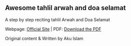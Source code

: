 ## Awesome tahlil arwah and doa selamat

A step by step reciting tahlil Arwah and Doa Selamat 

Webpage: [Official Site](https://akuislam.com/blog/ibadah/doa-tahlil-arwah/) | 
PDF: [Download the PDF](https://github.com/harimau99/awesome-tahlil-arwah-doa-selamat/blob/main/downloadable-content/PDF%20Tahlil%20V2.1%20(kemaskini).pdf)

Original content & Written by Aku Islam



